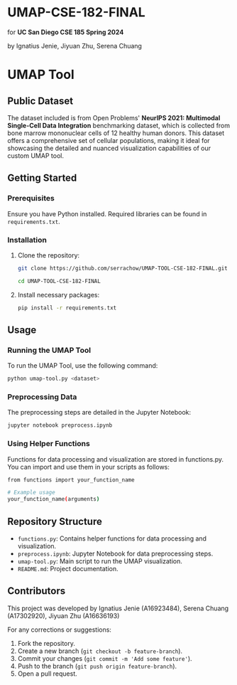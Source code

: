 # UMAP-CSE-182-FINAL

for **UC San Diego CSE 185 Spring 2024**

by Ignatius Jenie, Jiyuan Zhu, Serena Chuang

# UMAP Tool

## Public Dataset

The dataset included is from Open Problems' **NeurIPS 2021: Multimodal Single-Cell Data Integration** benchmarking dataset, which is collected from bone marrow mononuclear cells of 12 healthy human donors. This dataset offers a comprehensive set of cellular populations, making it ideal for showcasing the detailed and nuanced visualization capabilities of our custom UMAP tool.

## Getting Started
### Prerequisites
Ensure you have Python installed. Required libraries can be found in `requirements.txt`.

### Installation
1. Clone the repository:
   ```bash
   git clone https://github.com/serrachow/UMAP-TOOL-CSE-182-FINAL.git
   ```
   ```bash
   cd UMAP-TOOL-CSE-182-FINAL
   ```
 2. Install necessary packages:
    ```bash
    pip install -r requirements.txt
    ```

## Usage
### Running the UMAP Tool
To run the UMAP Tool, use the following command:
```bash
python umap-tool.py <dataset>
```
### Preprocessing Data
The preprocessing steps are detailed in the Jupyter Notebook:
```bash
jupyter notebook preprocess.ipynb
```
### Using Helper Functions
Functions for data processing and visualization are stored in functions.py. You can import and use them in your scripts as follows:
```bash
from functions import your_function_name

# Example usage
your_function_name(arguments)
```

## Repository Structure
- `functions.py`: Contains helper functions for data processing and visualization.
- `preprocess.ipynb`: Jupyter Notebook for data preprocessing steps.
- `umap-tool.py`: Main script to run the UMAP visualization.
- `README.md`: Project documentation.

## Contributors
This project was developed by Ignatius Jenie (A16923484), Serena Chuang (A17302920), Jiyuan Zhu (A16636193)

For any corrections or suggestions:
1. Fork the repository.
2. Create a new branch (`git checkout -b feature-branch`).
3. Commit your changes (`git commit -m 'Add some feature'`).
4. Push to the branch (`git push origin feature-branch`).
5. Open a pull request.



